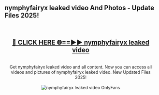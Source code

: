 <h2>nymphyfairyx leaked video And Photos - Update Files 2025!</h2>
<br>
<div align="center">
<h2><a href="https://betterlinks.top/A2PfLJ" rel="nofollow">🔴 CLICK HERE 🌐==►► nymphyfairyx leaked video</a></h2>
<br>
Get nymphyfairyx leaked video and all content. Now you can access all videos and pictures of nymphyfairyx leaked video. New Updated Files 2025!
<br>
<br>
<a href="https://betterlinks.top/A2PfLJ" rel="nofollow" data-target="animated-image.originalLink"><img src="https://i.imgur.com/dJHk4Zq.gif" alt="nymphyfairyx leaked video OnlyFans" style="max-width: 100%; display: inline-block;" data-target="animated-image.originalImage"></a>
</div>
<br>